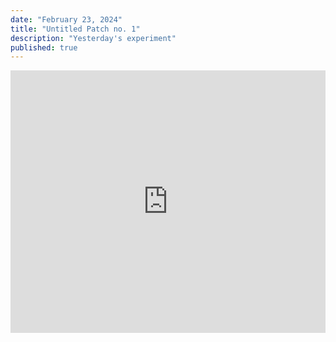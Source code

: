 ```yaml
---
date: "February 23, 2024"
title: "Untitled Patch no. 1"
description: "Yesterday's experiment"
published: true
---
```

<iframe width="100%" height="420" src="https://www.youtube.com/embed/DUxg3u1uKHQ?si=JYidtX1MNUxHkxuT" frameborder="0" allow="accelerometer; autoplay; clipboard-write; encrypted-media; gyroscope; picture-in-picture; web-share" allowfullscreen></iframe>
